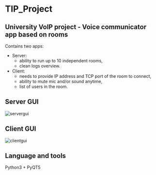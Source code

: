 # TIP_Project  
## University VoIP project - Voice communicator app based on rooms  
Contains two apps:  
* Server:  
    * ability to run up to 10 independent rooms,  
    * clean logs overview.
* Client:  
    * needs to provide IP address and TCP port of the room to connect,  
    * ability to mute mic and/or sound anytime,  
    * list of users in the room.  

## Server GUI  

![servergui](https://user-images.githubusercontent.com/56699286/117208684-b0383b00-adf5-11eb-8a1b-b45ce5467b7d.png)

## Client GUI  

![clientgui](https://user-images.githubusercontent.com/56699286/117207310-1e7bfe00-adf4-11eb-89a6-726dfd2384e2.PNG)

## Language and tools  
Python3 + PyQT5  
